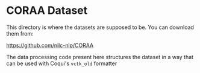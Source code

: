 # CORAA Dataset

This directory is where the datasets are supposed to be. You can download them from:

https://github.com/nilc-nlp/CORAA

The data processing code present here structures the dataset in a way that can be used with Coqui's `vctk_old` formatter